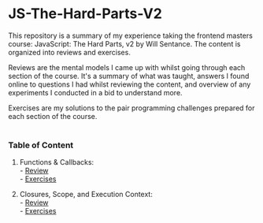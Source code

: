 # JS-The-Hard-Parts-V2
This repository is a summary of my experience taking the frontend masters course: JavaScript: The Hard Parts, v2 by Will Sentance. The content is organized into reviews and exercises.

Reviews are the mental models I came up with whilst going through each section of the course. It's a summary of what was taught, answers I found online to questions I had whilst reviewing the content, and overview of any experiments I conducted in a bid to understand more.

Exercises are my solutions to the pair programming challenges prepared for each section of the course.      
&nbsp;

### Table of Content
  1. Functions & Callbacks:      
    - [Review](callbacks/summary.md)    
    - [Exercises](callbacks/index.js)

  2. Closures, Scope, and Execution Context:      
    - [Review](closures/summary.md)    
    - [Exercises](closures/index.js)      
&nbsp;      


